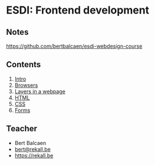# ESDI: Frontend development

## Notes

https://github.com/bertbalcaen/esdi-webdesign-course

## Contents

1. [Intro](intro.md)
1. [Browsers](browsers.md)
1. [Layers in a webpage](layers.md)
1. [HTML](html.md)
1. [CSS](css.md)
1. [Forms](forms.md)

## Teacher

- Bert Balcaen
- bert@rekall.be
- https://rekall.be
